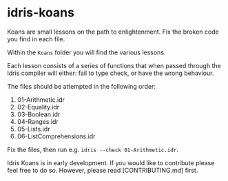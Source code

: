 idris-koans
===========

Koans are small lessons on the path to enlightenment.
Fix the broken code you find in each file.
<!-- By fixing the code you will learn more about Idris and functional programming. -->

Within the `Koans` folder you will find the various lessons.
<!-- Each lesson addresses various topics within FP, and also specific to Idris.  -->
Each lesson consists of a series of functions that when passed through the Idris compiler will either: fail to type check, or have the wrong behaviour.
<!-- To pass each lesson each function needs to be completed or fixed so that it type checks, or has deterministic behaviour. -->

The files should be attempted in the following order:

1. 01-Arithmetic.idr
1. 02-Equality.idr
1. 03-Boolean.idr
1. 04-Ranges.idr
1. 05-Lists.idr
1. 06-ListComprehensions.idr

Fix the files, then run e.g. `idris --check 01-Arithmetic.idr`.









Idris Koans is in early development<!-- and so the list of Koans and method of interaction is primitive-->.
If you would like to contribute please feel free to do so.
However, please read [CONTRIBUTING.md] first.  
